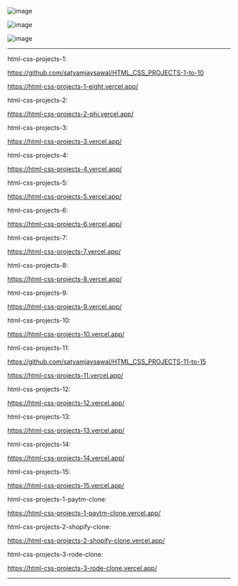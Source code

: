 ![image](https://github.com/user-attachments/assets/26c4db03-243e-49af-8523-3b1688d08218)


![image](https://github.com/user-attachments/assets/24acffae-5231-420b-a502-7a6eb5ad8a09)


![image](https://github.com/user-attachments/assets/232b6f05-fad8-48c8-b5ea-9452edbd9e3a)















****








html-css-projects-1:

https://github.com/satyamjaysawal/HTML_CSS_PROJECTS-1-to-10

https://html-css-projects-1-eight.vercel.app/



html-css-projects-2:

https://html-css-projects-2-phi.vercel.app/



html-css-projects-3:

https://html-css-projects-3.vercel.app/



html-css-projects-4:

https://html-css-projects-4.vercel.app/



html-css-projects-5:

https://html-css-projects-5.vercel.app/



html-css-projects-6:

https://html-css-projects-6.vercel.app/



html-css-projects-7:

https://html-css-projects-7.vercel.app/



html-css-projects-8:

https://html-css-projects-8.vercel.app/



html-css-projects-9:

https://html-css-projects-9.vercel.app/



html-css-projects-10:

https://html-css-projects-10.vercel.app/



html-css-projects-11:

https://github.com/satyamjaysawal/HTML_CSS_PROJECTS-11-to-15

https://html-css-projects-11.vercel.app/




html-css-projects-12:

https://html-css-projects-12.vercel.app/



html-css-projects-13:

https://html-css-projects-13.vercel.app/



html-css-projects-14:

https://html-css-projects-14.vercel.app/



html-css-projects-15:

https://html-css-projects-15.vercel.app/



html-css-projects-1-paytm-clone:

https://html-css-projects-1-paytm-clone.vercel.app/



html-css-projects-2-shopify-clone:

https://html-css-projects-2-shopify-clone.vercel.app/



html-css-projects-3-rode-clone:

https://html-css-projects-3-rode-clone.vercel.app/

















****
